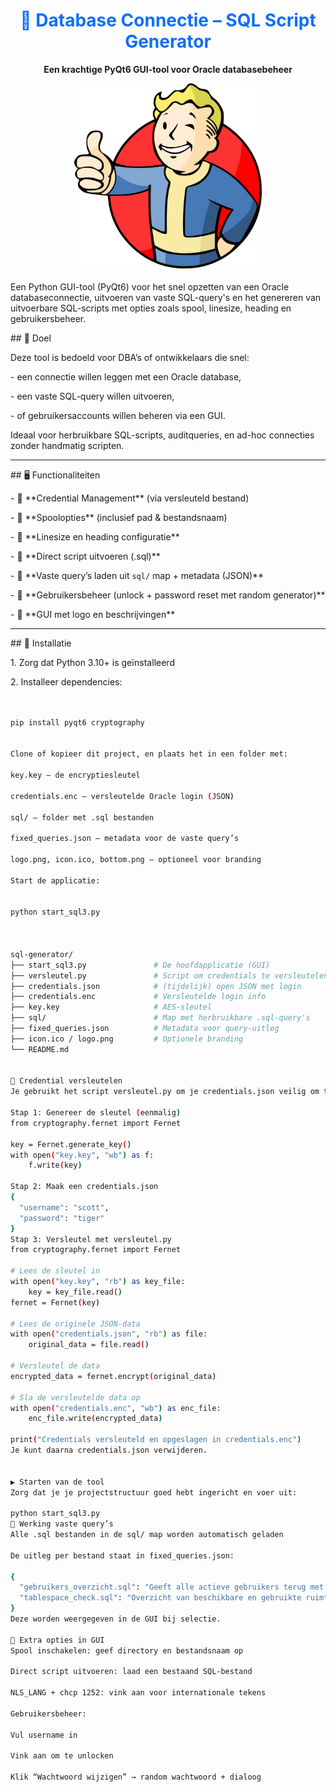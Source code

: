<h1 align="center" style="color:#0d6efd;">🧩 Database Connectie – SQL Script Generator</h1>

<p align="center"><strong>Een krachtige PyQt6 GUI-tool voor Oracle databasebeheer</strong></p>


<p align="center">
<img src="logo.png" alt="BTOP" width="300" height="300"/>  
</p>


Een Python GUI-tool (PyQt6) voor het snel opzetten van een Oracle databaseconnectie, uitvoeren van vaste SQL-query's en het genereren van uitvoerbare SQL-scripts met opties zoals spool, linesize, heading en gebruikersbeheer.



\## 🎯 Doel



Deze tool is bedoeld voor DBA’s of ontwikkelaars die snel:

\- een connectie willen leggen met een Oracle database,

\- een vaste SQL-query willen uitvoeren,

\- of gebruikersaccounts willen beheren via een GUI.



Ideaal voor herbruikbare SQL-scripts, auditqueries, en ad-hoc connecties zonder handmatig scripten.



---



\## 🖥️ Functionaliteiten



\- 🔐 \*\*Credential Management\*\* (via versleuteld bestand)

\- 💾 \*\*Spoolopties\*\* (inclusief pad \& bestandsnaam)

\- 🧾 \*\*Linesize en heading configuratie\*\*

\- 📜 \*\*Direct script uitvoeren (.sql)\*\*

\- 📂 \*\*Vaste query’s laden uit `sql/` map + metadata (JSON)\*\*

\- 👤 \*\*Gebruikersbeheer (unlock + password reset met random generator)\*\*

\- 🎨 \*\*GUI met logo en beschrijvingen\*\*



---



\## 🚀 Installatie

1\. Zorg dat Python 3.10+ is geïnstalleerd

2\. Installeer dependencies:



```bash


pip install pyqt6 cryptography


Clone of kopieer dit project, en plaats het in een folder met:

key.key — de encryptiesleutel

credentials.enc — versleutelde Oracle login (JSON)

sql/ — folder met .sql bestanden

fixed_queries.json — metadata voor de vaste query’s

logo.png, icon.ico, bottom.png — optioneel voor branding

Start de applicatie:


python start_sql3.py



sql-generator/
├── start_sql3.py               # De hoofdapplicatie (GUI)
├── versleutel.py               # Script om credentials te versleutelen
├── credentials.json            # (tijdelijk) open JSON met login
├── credentials.enc             # Versleutelde login info
├── key.key                     # AES-sleutel
├── sql/                        # Map met herbruikbare .sql-query's
├── fixed_queries.json          # Metadata voor query-uitleg
├── icon.ico / logo.png         # Optionele branding
└── README.md


🔐 Credential versleutelen
Je gebruikt het script versleutel.py om je credentials.json veilig om te zetten naar een versleuteld bestand (credentials.enc).

Stap 1: Genereer de sleutel (eenmalig)
from cryptography.fernet import Fernet

key = Fernet.generate_key()
with open("key.key", "wb") as f:
    f.write(key)

Stap 2: Maak een credentials.json
{
  "username": "scott",
  "password": "tiger"
}
Stap 3: Versleutel met versleutel.py
from cryptography.fernet import Fernet

# Lees de sleutel in
with open("key.key", "rb") as key_file:
    key = key_file.read()
fernet = Fernet(key)

# Lees de originele JSON-data
with open("credentials.json", "rb") as file:
    original_data = file.read()

# Versleutel de data
encrypted_data = fernet.encrypt(original_data)

# Sla de versleutelde data op
with open("credentials.enc", "wb") as enc_file:
    enc_file.write(encrypted_data)

print("Credentials versleuteld en opgeslagen in credentials.enc")
Je kunt daarna credentials.json verwijderen.


▶️ Starten van de tool
Zorg dat je je projectstructuur goed hebt ingericht en voer uit:

python start_sql3.py
🧠 Werking vaste query’s
Alle .sql bestanden in de sql/ map worden automatisch geladen

De uitleg per bestand staat in fixed_queries.json:

{
  "gebruikers_overzicht.sql": "Geeft alle actieve gebruikers terug met rollen en status.",
  "tablespace_check.sql": "Overzicht van beschikbare en gebruikte ruimte per tablespace."
}
Deze worden weergegeven in de GUI bij selectie.

🧪 Extra opties in GUI
Spool inschakelen: geef directory en bestandsnaam op

Direct script uitvoeren: laad een bestaand SQL-bestand

NLS_LANG + chcp 1252: vink aan voor internationale tekens

Gebruikersbeheer:

Vul username in

Vink aan om te unlocken

Klik “Wachtwoord wijzigen” → random wachtwoord + dialoog


